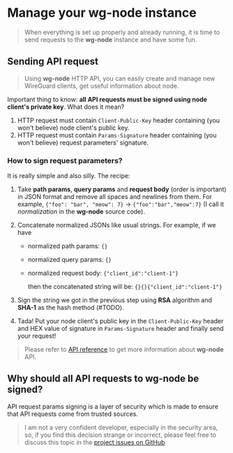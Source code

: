 # Manage your wg-node instance

> When everything is set up properly and already running, it is time to send requests to the
> **wg-node** instance and have some fun.

## Sending API request

> Using **wg-node** HTTP API, you can easily create and manage new WireGuard clients,
> get useful information about node.

Important thing to know: **all API requests must be signed using node client's private key**.
What does it mean?

1. HTTP request must contain `Client-Public-Key` header containing (you won't believe) node client's public key.
2. HTTP request must contain `Params-Signature` header containing (you won't believe) request parameters' signature.

### How to sign request parameters?

It is really simple and also silly. The recipe:

1. Take **path params**, **query params** and **request body** (order is important)
   in JSON format and remove all spaces and newlines from them. For example,
   `{"foo": "bar", "meow": 7}` -> `{"foo":"bar","meow":7}` (I call it _normalization_ in the **wg-node** source code).
2. Concatenate normalized JSONs like usual strings. For example, if we have
    * normalized path params: `{}`
    * normalized query params: `{}`
    * normalized request body: `{"client_id":"client-1"}`

      then the concatenated string will be: `{}{}{"client_id":"client-1"}`

3. Sign the string we got in the previous step using **RSA** algorithm and **SHA-1** as the hash method (#TODO).
4. Tada! Put your node client's public key in the `Client-Public-Key` header and
   HEX value of signature in `Params-Signature` header and finally send your request!

> Please refer to [API reference]() to get more information about **wg-node** API.

## Why should all API requests to wg-node be signed?

API request params signing is a layer of security which is made to ensure
that API requests come from trusted sources.

> I am not a very confident developer, especially in the security area, so, if you find
> this decision strange or incorrect, please feel free to discuss this topic in
> the [project issues on GitHub](https://github.com/jieggii/wg-node/issues).